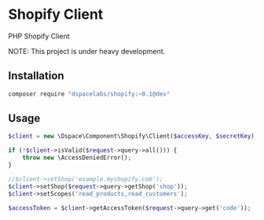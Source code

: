 Shopify Client
==============

PHP Shopify Client

NOTE: This project is under heavy development.

## Installation

```bash
composer require "dspacelabs/shopify:~0.1@dev"
```

## Usage

```php
$client = new \Dspace\Component\Shopify\Client($accessKey, $secretKey);

if (!$client->isValid($request->query->all())) {
    throw new \AccessDeniedError();
}

//$client->setShop('example.myshopify.com');
$client->setShop($request->query->getShop('shop'));
$client->setScopes('read_products,read_customers');

$accessToken = $client->getAccessToken($request->query->get('code'));
```
